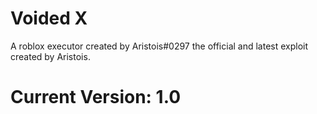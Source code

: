 # Voided X
A roblox executor created by Aristois#0297 the official and latest exploit created by Aristois.
# Current Version: 1.0
